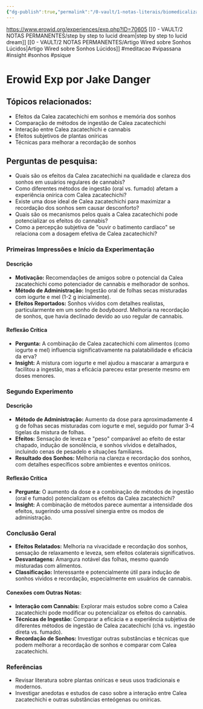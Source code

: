 ```yaml
---
{"dg-publish":true,"permalink":"/0-vault/1-notas-literais/biomedicalizacao/calea-zacatechichi-erowid-6/","tags":["meditacao","vipassana","insight","sonhos","psique"],"dgHomeLink":true,"dgShowLocalGraph":true,"dgShowFileTree":true,"dgEnableSearch":true}
---
```


https://www.erowid.org/experiences/exp.php?ID=70605
[[0 - VAULT/2 NOTAS PERMANENTES/step by step to lucid dream\|step by step to lucid dream]]
[[0 - VAULT/2 NOTAS PERMANENTES/Artigo Wired sobre Sonhos Lúcidos\|Artigo Wired sobre Sonhos Lúcidos]]
#meditacao #vipassana #insight #sonhos #psique

# Erowid Exp por Jake Danger

## Tópicos relacionados:

- Efeitos da Calea zacatechichi em sonhos e memória dos sonhos
- Comparação de métodos de ingestão de Calea zacatechichi
- Interação entre Calea zacatechichi e cannabis
- Efeitos subjetivos de plantas oníricas
- Técnicas para melhorar a recordação de sonhos

## Perguntas de pesquisa:

- Quais são os efeitos da Calea zacatechichi na qualidade e clareza dos sonhos em usuários regulares de cannabis?
- Como diferentes métodos de ingestão (oral vs. fumado) afetam a experiência onírica com Calea zacatechichi?
- Existe uma dose ideal de Calea zacatechichi para maximizar a recordação dos sonhos sem causar desconforto?
- Quais são os mecanismos pelos quais a Calea zacatechichi pode potencializar os efeitos do cannabis?
- Como a percepção subjetiva de "ouvir o batimento cardíaco" se relaciona com a dosagem efetiva de Calea zacatechichi?

### **Primeiras Impressões e Início da Experimentação**

#### Descrição

- **Motivação:** Recomendações de amigos sobre o potencial da Calea zacatechichi como potenciador de cannabis e melhorador de sonhos.
- **Método de Administração:** Ingestão oral de folhas secas misturadas com iogurte e mel (1-2 g inicialmente).
- **Efeitos Reportados:** Sonhos vívidos com detalhes realistas, particularmente em um sonho de *bodyboard*. Melhoria na recordação de sonhos, que havia declinado devido ao uso regular de cannabis.

#### Reflexão Crítica

- **Pergunta:** A combinação de Calea zacatechichi com alimentos (como iogurte e mel) influencia significativamente na palatabilidade e eficácia da erva?
- **Insight:** A mistura com iogurte e mel ajudou a mascarar a amargura e facilitou a ingestão, mas a eficácia pareceu estar presente mesmo em doses menores.

### **Segundo Experimento**

#### Descrição

- **Método de Administração:** Aumento da dose para aproximadamente 4 g de folhas secas misturadas com iogurte e mel, seguido por fumar 3-4 tigelas da mistura de folhas.
- **Efeitos:** Sensação de leveza e "peso" comparável ao efeito de estar chapado, indução de sonolência, e sonhos vívidos e detalhados, incluindo cenas de pesadelo e situações familiares.
- **Resultado dos Sonhos:** Melhoria na clareza e recordação dos sonhos, com detalhes específicos sobre ambientes e eventos oníricos.

#### Reflexão Crítica

- **Pergunta:** O aumento da dose e a combinação de métodos de ingestão (oral e fumado) potencializam os efeitos da Calea zacatechichi?
- **Insight:** A combinação de métodos parece aumentar a intensidade dos efeitos, sugerindo uma possível sinergia entre os modos de administração.

### **Conclusão Geral**

- **Efeitos Relatados:** Melhoria na vivacidade e recordação dos sonhos, sensação de relaxamento e leveza, sem efeitos colaterais significativos.
- **Desvantagens:** Amargura notável das folhas, mesmo quando misturadas com alimentos.
- **Classificação:** Interessante e potencialmente útil para indução de sonhos vívidos e recordação, especialmente em usuários de cannabis.

#### Conexões com Outras Notas:

- **Interação com Cannabis:** Explorar mais estudos sobre como a Calea zacatechichi pode modificar ou potencializar os efeitos do cannabis.
- **Técnicas de Ingestão:** Comparar a eficácia e a experiência subjetiva de diferentes métodos de ingestão de Calea zacatechichi (chá vs. ingestão direta vs. fumado).
- **Recordação de Sonhos:** Investigar outras substâncias e técnicas que podem melhorar a recordação de sonhos e comparar com Calea zacatechichi.

### **Referências**

- Revisar literatura sobre plantas oníricas e seus usos tradicionais e modernos.
- Investigar anedotas e estudos de caso sobre a interação entre Calea zacatechichi e outras substâncias enteógenas ou oníricas.